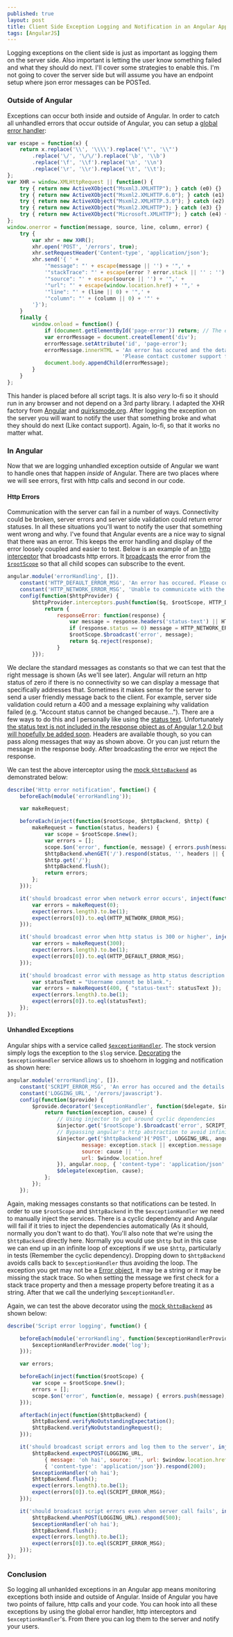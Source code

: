 ```yaml
---
published: true
layout: post
title: Client Side Exception Logging and Notification in an Angular Application
tags: [AngularJS]
---
```


Logging exceptions on the client side is just as important as logging them on the server side. Also important is letting the user know something failed and what they should do next. I'll cover some strategies to enable this. I'm not going to cover the server side but will assume you have an endpoint setup where json error messages can be POSTed.

### Outside of Angular ###

Exceptions can occur both inside and outside of Angular. In order to catch all unhandled errors that occur outside of Angular, you can setup a [global error handler](https://developer.mozilla.org/en-US/docs/Web/API/GlobalEventHandlers.onerror):

```js
var escape = function(x) {
    return x.replace('\\', '\\\\').replace('\"', '\\"')
        .replace('\/', '\/\/').replace('\b', '\\b')
        .replace('\f', '\\f').replace('\n', '\\n')
        .replace('\r', '\\r').replace('\t', '\\t');
};
var XHR = window.XMLHttpRequest || function() {
    try { return new ActiveXObject("Msxml3.XMLHTTP"); } catch (e0) {}
    try { return new ActiveXObject("Msxml2.XMLHTTP.6.0"); } catch (e1) {}
    try { return new ActiveXObject("Msxml2.XMLHTTP.3.0"); } catch (e2) {}
    try { return new ActiveXObject("Msxml2.XMLHTTP"); } catch (e3) {}
    try { return new ActiveXObject("Microsoft.XMLHTTP"); } catch (e4) {}
};
window.onerror = function(message, source, line, column, error) {
	try {
	    var xhr = new XHR();
	    xhr.open('POST', '/errors', true);
	    xhr.setRequestHeader('Content-type', 'application/json');
	    xhr.send('{ ' +
	        '"message": "' + escape(message || '') + '",' +
	        '"stackTrace": "' + escape(error ? error.stack || '' : '') + '",' +
	        '"source": "' + escape(source || '') + '",' +
	        '"url": "' + escape(window.location.href) + '",' +
	        '"line": "' + (line || 0) + '",' +
	        '"column": "' + (column || 0) + '"' +
	    '}');
    }
    finally {
        window.onload = function() {
            if (document.getElementById('page-error')) return; // The error is already displayed
            var errorMessage = document.createElement('div');
            errorMessage.setAttribute('id', 'page-error');
            errorMessage.innerHTML = 'An error has occured and the details have been logged. ' +
                                     'Please contact customer support for assistance.';
            document.body.appendChild(errorMessage);
        }
    }
};
```

This hander is placed before all script tags. It is also *very* lo-fi so it should run in any browser and not depend on a 3rd party library. I adapted the XHR factory from [Angular](https://github.com/angular/angular.js/blob/61943276f026e632dccae6405a05f79d486ed898/src/ng/httpBackend.js#L3) and [quirksmode.org](http://www.quirksmode.org/js/xmlhttp.html). After logging the exception on the server you will want to notify the user that something broke and what they should do next (Like contact support). Again, lo-fi, so that it works no matter what.

### In Angular ###

Now that we are logging unhandled exception outside of Angular we want to handle ones that happen *inside* of Angular. There are two places where we will see errors, first with http calls and second in our code. 

#### Http Errors ####

Communication with the server can fail in a number of ways. Connectivity could be broken, server errors and server side validation could return error statuses. In all these situations you'll want to notify the user that something went wrong and why. I've found that Angular events are a nice way to signal that there was an error. This keeps the error handling and display of the error loosely coupled and easier to test. Below is an example of an [http interceptor](http://docs.angularjs.org/api/ng.$http#description_interceptors) that broadcasts http errors. It [broadcasts](http://docs.angularjs.org/api/ng.$rootScope.Scope#methods_$broadcast) the error from the [`$rootScope`](http://docs.angularjs.org/api/ng.$rootScope.Scope) so that all child scopes can subscribe to the event.

```js
angular.module('errorHandling', []). 
    constant('HTTP_DEFAULT_ERROR_MSG', 'An error has occured. Please contact customer support for assistance.').
    constant('HTTP_NETWORK_ERROR_MSG', 'Unable to communicate with the server. Make sure you are connected to the internet and try again.').
    config(function($httpProvider) {
        $httpProvider.interceptors.push(function($q, $rootScope, HTTP_DEFAULT_ERROR_MSG, HTTP_NETWORK_ERROR_MSG) {
            return { 
                responseError: function(response) {
                    var message = response.headers('status-text') || HTTP_DEFAULT_ERROR_MSG;
                    if (response.status == 0) message = HTTP_NETWORK_ERROR_MSG;
                    $rootScope.$broadcast('error', message);
                    return $q.reject(response);
                }
        }});
```

We declare the standard messages as constants so that we can test that the right message is shown (As we'll see later). Angular will return an http status of zero if there is no connectivity so we can display a message that specifically addresses that. Sometimes it makes sense for the server to send a user friendly message back to the client. For example, server side validation could return a 400 and a message explaining why validation failed (e.g. "Account status cannot be changed because..."). There are a few ways to do this and I personally like using the [status text](http://www.w3.org/Protocols/rfc2616/rfc2616-sec6.html#sec6.1.1). Unfortunately [the status text is not included in the response object as of Angular 1.2.0 but will hopefully be added soon](https://github.com/angular/angular.js/issues/2335). Headers are available though, so you can pass along messages that way as shown above. Or you can just return the message in the response body. After broadcasting the error we reject the response.

We can test the above interceptor using the [mock `$httpBackend`](http://docs.angularjs.org/api/ngMock.$httpBackend) as demonstrated below:

```js
describe('Http error notification', function() {
    beforeEach(module('errorHandling'));

    var makeRequest;

    beforeEach(inject(function($rootScope, $httpBackend, $http) {
        makeRequest = function(status, headers) {
            var scope = $rootScope.$new();
            var errors = [];
            scope.$on('error', function(e, message) { errors.push(message); });
            $httpBackend.whenGET('/').respond(status, '', headers || { });
            $http.get('/');
            $httpBackend.flush();
            return errors;
        };
    }));

    it('should broadcast error when network error occurs', inject(function(HTTP_NETWORK_ERROR_MSG) {
        var errors = makeRequest(0);
        expect(errors.length).to.be(1);
        expect(errors[0]).to.eql(HTTP_NETWORK_ERROR_MSG);
    }));

    it('should broadcast error when http status is 300 or higher', inject(function(HTTP_DEFAULT_ERROR_MSG) {
        var errors = makeRequest(300);
        expect(errors.length).to.be(1);
        expect(errors[0]).to.eql(HTTP_DEFAULT_ERROR_MSG);
    }));

    it('should broadcast error with message as http status description', function() {
        var statusText = "Username cannot be blank.";
        var errors = makeRequest(400, { "status-text": statusText });
        expect(errors.length).to.be(1);
        expect(errors[0]).to.eql(statusText);
    });
});
``` 

#### Unhandled Exceptions ####

Angular ships with a service called [`$exceptionHandler`](http://docs.angularjs.org/api/ng.$exceptionHandler). The stock version simply logs the exception to the `$log` service. [Decorating](http://docs.angularjs.org/api/AUTO.$provide#methods_decorator) the `$exceptionHandler` service allows us to shoehorn in logging and notification as shown here:

```js
angular.module('errorHandling', []). 
    constant('SCRIPT_ERROR_MSG', 'An error has occured and the details have been logged. Please contact customer support for assistance.').
    constant('LOGGING_URL', '/errors/javascript').
    config(function($provide) {
        $provide.decorator('$exceptionHandler', function($delegate, $injector, $window, SCRIPT_ERROR_MSG, LOGGING_URL) {
            return function(exception, cause) {
                // Using injector to get around cyclic dependencies
                $injector.get('$rootScope').$broadcast('error', SCRIPT_ERROR_MSG);
                // Bypassing angular's http abstraction to avoid infinite exception loops
                $injector.get('$httpBackend')('POST', LOGGING_URL, angular.toJson({
                        message: exception.stack || exception.message || exception || '',
                        source: cause || '',
                        url: $window.location.href
                }), angular.noop, { 'content-type': 'application/json' });
                $delegate(exception, cause);
            };
        });
    });
```

Again, making messages constants so that notifications can be tested. In order to use `$rootScope` and `$httpBackend` in the `$exceptionHandler` we need to manually inject the services. There is a cyclic dependency and Angular will fail if it tries to inject the dependencies automatically (As it should, normally you don't want to do that). You'll also note that we're using the `$httpBackend` directly here. Normally you would use `$http` but in this case we can end up in an infinite loop of exceptions if we use `$http`, particularly in tests (Remember the cyclic dependency). Dropping down to `$httpBackend` avoids calls back to `$exceptionHandler` thus avoiding the loop. The exception you get may not be a [Error object](https://developer.mozilla.org/en-US/docs/Web/JavaScript/Reference/Global_Objects/Error), it may be a string or it may be missing the stack trace. So when setting the message we first check for a stack trace property and then a message property before treating it as a string. After that we call the underlying `$exceptionHandler`.

Again, we can test the above decorator using the [mock `$httpBackend`](http://docs.angularjs.org/api/ngMock.$httpBackend) as shown below:

```js
describe('Script error logging', function() {

    beforeEach(module('errorHandling', function($exceptionHandlerProvider) {
        $exceptionHandlerProvider.mode('log');
    }));

    var errors;

    beforeEach(inject(function($rootScope) {
        var scope = $rootScope.$new();
        errors = [];
        scope.$on('error', function(e, message) { errors.push(message); });
    }));

    afterEach(inject(function($httpBackend) {
        $httpBackend.verifyNoOutstandingExpectation();
        $httpBackend.verifyNoOutstandingRequest();
    }));

    it('should broadcast script errors and log them to the server', inject(function($exceptionHandler, $httpBackend, $window, LOGGING_URL, SCRIPT_ERROR_MSG) {
        $httpBackend.expectPOST(LOGGING_URL, 
            { message: 'oh hai', source: '', url: $window.location.href }, 
            { 'content-type': 'application/json'}).respond(200);
        $exceptionHandler('oh hai');
        $httpBackend.flush();
        expect(errors.length).to.be(1);
        expect(errors[0]).to.eql(SCRIPT_ERROR_MSG);
    }));

    it('should broadcast script errors even when server call fails', inject(function($exceptionHandler, $httpBackend, LOGGING_URL, SCRIPT_ERROR_MSG) {
        $httpBackend.whenPOST(LOGGING_URL).respond(500);
        $exceptionHandler('oh hai');
        $httpBackend.flush();
        expect(errors.length).to.be(1);
        expect(errors[0]).to.eql(SCRIPT_ERROR_MSG);
    }));
});
```

### Conclusion ###

So logging all unhanlded exceptions in an Angular app means monitoring exceptions both inside and outside of Angular. Inside of Angular you have two points of failure, http calls and your code. You can hook into all these exceptions by using the global error handler, http interceptors and `$exceptionHandler`'s. From there you can log them to the server and notify your users.